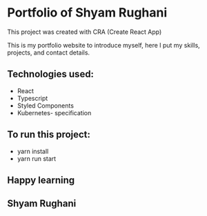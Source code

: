 # Portfolio of Shyam Rughani
 
This project was created with CRA (Create React App)

This is my portfolio website to introduce myself, here I put my skills, projects, and contact details.

## Technologies used:
- React
- Typescript
- Styled Components
- Kubernetes- specification
 
## To run this project:
- yarn install
- yarn run start


## Happy learning

## Shyam Rughani 

